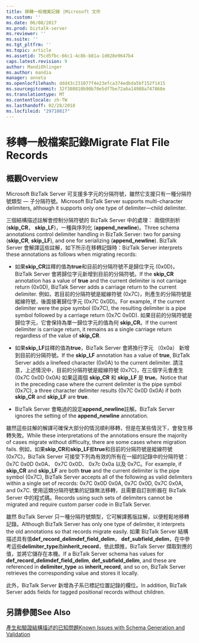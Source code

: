```yaml
---
title: 移轉一般檔案記錄 |Microsoft 文件
ms.custom: ''
ms.date: 06/08/2017
ms.prod: biztalk-server
ms.reviewer: ''
ms.suite: ''
ms.tgt_pltfrm: ''
ms.topic: article
ms.assetid: 75cd5fbc-66c1-4c8b-b81a-1d028e9647b4
caps.latest.revision: 9
author: MandiOhlinger
ms.author: mandia
manager: anneta
ms.openlocfilehash: ddd43c231077f4e23efca374edbda5bf152f1415
ms.sourcegitcommit: 32f380810b90b70e5df7be72a6a14988a747868e
ms.translationtype: MT
ms.contentlocale: zh-TW
ms.lasthandoff: 02/28/2018
ms.locfileid: "29710817"
---
```

# <a name="migrate-flat-file-records"></a><span data-ttu-id="289c6-102">移轉一般檔案記錄</span><span class="sxs-lookup"><span data-stu-id="289c6-102">Migrate Flat File Records</span></span>

## <a name="overview"></a><span data-ttu-id="289c6-103">概觀</span><span class="sxs-lookup"><span data-stu-id="289c6-103">Overview</span></span>
<span data-ttu-id="289c6-104">Microsoft BizTalk Server 可支援多字元的分隔符號，雖然它支援只有一種分隔符號類型 — 子分隔符號。</span><span class="sxs-lookup"><span data-stu-id="289c6-104">Microsoft BizTalk Server supports multi-character delimiters, although it supports only one type of delimiter—child delimiter.</span></span> 
  
 <span data-ttu-id="289c6-105">三個結構描述註解會控制分隔符號的 BizTalk Server 中的處理： 兩個供剖析 (**skip_CR**， **skip_LF**)，一種與序列化 (**append_newline**)。</span><span class="sxs-lookup"><span data-stu-id="289c6-105">Three schema annotations control delimiter handling in BizTalk Server: two for parsing (**skip_CR**, **skip_LF**), and one for serializing (**append_newline**).</span></span> <span data-ttu-id="289c6-106">BizTalk Server 會解譯這些註解，如下所示在移轉記錄時：</span><span class="sxs-lookup"><span data-stu-id="289c6-106">BizTalk Server interprets these annotations as follows when migrating records:</span></span>  
  
-   <span data-ttu-id="289c6-107">如果**skip_CR**註釋的值為**true**和目前的分隔符號不是歸位字元 (0x0D)，BizTalk Server 會將歸位字元新增到目前的分隔符號。</span><span class="sxs-lookup"><span data-stu-id="289c6-107">If the **skip_CR** annotation has a value of **true** and the current delimiter is not carriage return (0x0D), BizTalk Server adds a carriage return to the current delimiter.</span></span> <span data-ttu-id="289c6-108">例如，若目前的分隔符號是縱線符號 (0x7C)，則產生的分隔符號是縱線符號，後面接著歸位字元 (0x7C 0x0D)。</span><span class="sxs-lookup"><span data-stu-id="289c6-108">For example, if the current delimiter were the pipe symbol (0x7C), the resulting delimiter is a pipe symbol followed by a carriage return (0x7C 0x0D).</span></span> <span data-ttu-id="289c6-109">如果目前的分隔符號是歸位字元，它會保持為單一歸位字元的值為何 **skip_CR**。</span><span class="sxs-lookup"><span data-stu-id="289c6-109">If the current delimiter is carriage return, it remains as a single carriage return regardless of the value of **skip_CR**.</span></span>  
  
-   <span data-ttu-id="289c6-110">如果**skip_LF**註釋的值為**true**，BizTalk Server 會將換行字元 （0x0a） 新增到目前的分隔符號。</span><span class="sxs-lookup"><span data-stu-id="289c6-110">If the **skip_LF** annotation has a value of **true**, BizTalk Server adds a linefeed character (0x0A) to the current delimiter.</span></span> <span data-ttu-id="289c6-111">請注意，上述情況中，目前的分隔符號是縱線符號 (0x7C)，在三個字元會產生 (0x7C 0x0D 0x0A) 如果這兩個 **skip_CR** 和 **skip_LF** 是 **true**。</span><span class="sxs-lookup"><span data-stu-id="289c6-111">Notice that in the preceding case where the current delimiter is the pipe symbol (0x7C), a three character delimiter results (0x7C 0x0D 0x0A) if both **skip_CR** and **skip_LF** are **true**.</span></span>  
  
-   <span data-ttu-id="289c6-112">BizTalk Server 會略過的設定**append_newline**註解。</span><span class="sxs-lookup"><span data-stu-id="289c6-112">BizTalk Server ignores the setting of the **append_newline** annotation.</span></span>  
  
 <span data-ttu-id="289c6-113">雖然這些註解的解譯可確保大部分的情況順利移轉，但是在某些情況下，會發生移轉失敗。</span><span class="sxs-lookup"><span data-stu-id="289c6-113">While these interpretations of the annotations ensure the majority of cases migrate without difficulty, there are some cases where migration fails.</span></span> <span data-ttu-id="289c6-114">例如，如果**skip_CR**和**skip_LF**都**true**和目前的分隔符號是縱線符號 (0x7C)，BizTalk Server 可接受下列為有效的所有在一組的記錄中的分隔符號： 0x7C 0x0D 0x0A、 0x7C 0x0D、 0x7c 0x0a 以及 0x7C。</span><span class="sxs-lookup"><span data-stu-id="289c6-114">For example, if **skip_CR** and **skip_LF** are both **true** and the current delimiter is the pipe symbol (0x7C), BizTalk Server accepts all of the following as valid delimiters within a single set of records: 0x7C 0x0D 0x0A, 0x7C 0x0D, 0x7C 0x0A, and 0x7C.</span></span> <span data-ttu-id="289c6-115">使用這類分隔符號集的記錄無法移轉，且需要自訂剖析器在 BizTalk Server 中的程式碼。</span><span class="sxs-lookup"><span data-stu-id="289c6-115">Records using such sets of delimiters cannot be migrated and require custom parser code in BizTalk Server.</span></span>  
  
 <span data-ttu-id="289c6-116">雖然 BizTalk Server 只一種分隔符號類型，它可解譯舊版註解，以便輕鬆地移轉記錄。</span><span class="sxs-lookup"><span data-stu-id="289c6-116">Although BizTalk Server has only one type of delimiter, it interprets the old annotations so that records migrate easily.</span></span> <span data-ttu-id="289c6-117">如果 BizTalk Server 結構描述具有值**def_record_delimdef_field_delim**， **def_subfield_delim**，在中參考這些**delimiter_type**為**inherit_record**，依此類推，BizTalk Server 擷取對應的值，並將它儲存在本機。</span><span class="sxs-lookup"><span data-stu-id="289c6-117">If a BizTalk Server schema has values for **def_record_delimdef_field_delim**, **def_subfield_delim**, and these are referenced in **delimiter_type** as **inherit_record**, and so on, BizTalk Server retrieves the corresponding value and stores it locally.</span></span>  
  
 <span data-ttu-id="289c6-118">此外，BizTalk Server 新增為子系已標記位置記錄的欄位。</span><span class="sxs-lookup"><span data-stu-id="289c6-118">In addition, BizTalk Server adds fields for tagged positional records without children.</span></span>  
  
## <a name="see-also"></a><span data-ttu-id="289c6-119">另請參閱</span><span class="sxs-lookup"><span data-stu-id="289c6-119">See Also</span></span>  
 [<span data-ttu-id="289c6-120">產生和驗證結構描述的已知問題</span><span class="sxs-lookup"><span data-stu-id="289c6-120">Known Issues with Schema Generation and Validation</span></span>](../core/known-issues-with-schema-generation-and-validation.md)